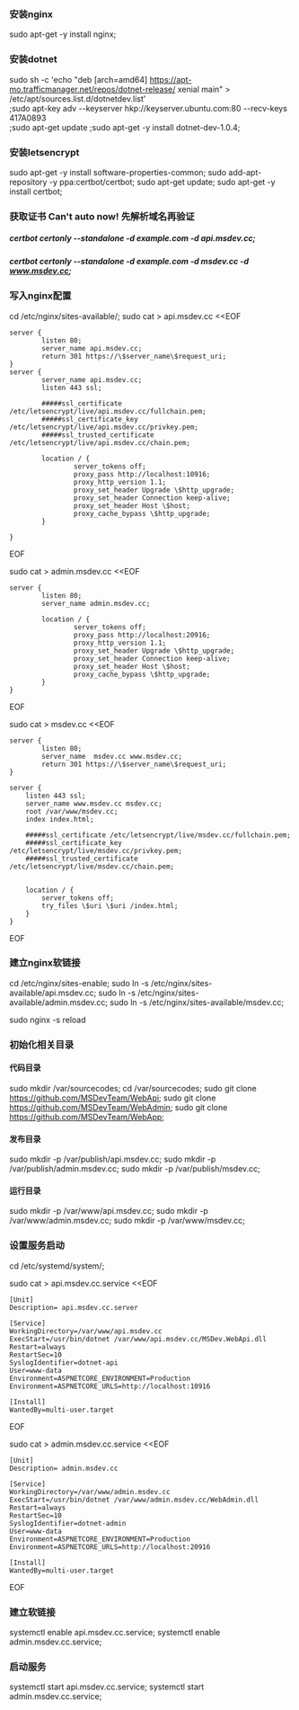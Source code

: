 ### 安装nginx
sudo apt-get -y install nginx;
### 安装dotnet
sudo sh -c 'echo "deb [arch=amd64] https://apt-mo.trafficmanager.net/repos/dotnet-release/ xenial main" > /etc/apt/sources.list.d/dotnetdev.list' \
;sudo apt-key adv --keyserver hkp://keyserver.ubuntu.com:80 --recv-keys 417A0893 \
;sudo apt-get update
;sudo apt-get -y install dotnet-dev-1.0.4;

### 安装letsencrypt
sudo apt-get -y install software-properties-common;
sudo add-apt-repository -y ppa:certbot/certbot;
sudo apt-get update;
sudo apt-get -y install certbot;

### 获取证书  Can't auto now! 先解析域名再验证
##### certbot certonly --standalone -d example.com -d api.msdev.cc;
##### certbot certonly --standalone -d example.com -d msdev.cc -d www.msdev.cc;

### 写入nginx配置
cd /etc/nginx/sites-available/;
sudo cat > api.msdev.cc <<EOF

    server {
            listen 80;
            server_name api.msdev.cc;
            return 301 https://\$server_name\$request_uri;
    }
    server {
            server_name api.msdev.cc;
            listen 443 ssl;

            #####ssl_certificate /etc/letsencrypt/live/api.msdev.cc/fullchain.pem;
            #####ssl_certificate_key /etc/letsencrypt/live/api.msdev.cc/privkey.pem;
            #####ssl_trusted_certificate /etc/letsencrypt/live/api.msdev.cc/chain.pem;

            location / {
                    server_tokens off;
                    proxy_pass http://localhost:10916;
                    proxy_http_version 1.1;
                    proxy_set_header Upgrade \$http_upgrade;
                    proxy_set_header Connection keep-alive;
                    proxy_set_header Host \$host;
                    proxy_cache_bypass \$http_upgrade;
            }

    }
EOF

sudo cat > admin.msdev.cc <<EOF

    server {
            listen 80;
            server_name admin.msdev.cc;
            
            location / {
                    server_tokens off;
                    proxy_pass http://localhost:20916;
                    proxy_http_version 1.1;
                    proxy_set_header Upgrade \$http_upgrade;
                    proxy_set_header Connection keep-alive;
                    proxy_set_header Host \$host;
                    proxy_cache_bypass \$http_upgrade;
            }
    }
EOF

sudo cat > msdev.cc <<EOF

    server {
            listen 80;
            server_name  msdev.cc www.msdev.cc;
            return 301 https://\$server_name\$request_uri;
    }

    server {
        listen 443 ssl;
        server_name www.msdev.cc msdev.cc;
        root /var/www/msdev.cc;
        index index.html;

        #####ssl_certificate /etc/letsencrypt/live/msdev.cc/fullchain.pem;
        #####ssl_certificate_key /etc/letsencrypt/live/msdev.cc/privkey.pem;
        #####ssl_trusted_certificate /etc/letsencrypt/live/msdev.cc/chain.pem;


        location / {
            server_tokens off;
            try_files \$uri \$uri /index.html;
        }
    }
EOF

### 建立nginx软链接
cd /etc/nginx/sites-enable;
sudo ln -s /etc/nginx/sites-available/api.msdev.cc;
sudo ln -s /etc/nginx/sites-available/admin.msdev.cc;
sudo ln -s /etc/nginx/sites-available/msdev.cc;

sudo nginx -s reload

### 初始化相关目录 
#### 代码目录
sudo mkdir /var/sourcecodes;
cd /var/sourcecodes;
sudo git clone https://github.com/MSDevTeam/WebApi;
sudo git clone https://github.com/MSDevTeam/WebAdmin;
sudo git clone https://github.com/MSDevTeam/WebApp;

#### 发布目录
sudo mkdir -p /var/publish/api.msdev.cc;
sudo mkdir -p /var/publish/admin.msdev.cc;
sudo mkdir -p /var/publish/msdev.cc;
#### 运行目录
sudo mkdir -p /var/www/api.msdev.cc;
sudo mkdir -p /var/www/admin.msdev.cc;
sudo mkdir -p /var/www/msdev.cc;


### 设置服务启动
cd /etc/systemd/system/;

sudo cat > api.msdev.cc.service <<EOF

    [Unit]
    Description= api.msdev.cc.server

    [Service]
    WorkingDirectory=/var/www/api.msdev.cc
    ExecStart=/usr/bin/dotnet /var/www/api.msdev.cc/MSDev.WebApi.dll
    Restart=always
    RestartSec=10
    SyslogIdentifier=dotnet-api
    User=www-data
    Environment=ASPNETCORE_ENVIRONMENT=Production
    Environment=ASPNETCORE_URLS=http://localhost:10916 

    [Install]
    WantedBy=multi-user.target
EOF

sudo cat > admin.msdev.cc.service <<EOF

    [Unit]
    Description= admin.msdev.cc

    [Service]
    WorkingDirectory=/var/www/admin.msdev.cc
    ExecStart=/usr/bin/dotnet /var/www/admin.msdev.cc/WebAdmin.dll
    Restart=always
    RestartSec=10
    SyslogIdentifier=dotnet-admin
    User=www-data
    Environment=ASPNETCORE_ENVIRONMENT=Production
    Environment=ASPNETCORE_URLS=http://localhost:20916 

    [Install]
    WantedBy=multi-user.target
EOF

### 建立软链接
systemctl enable api.msdev.cc.service;
systemctl enable admin.msdev.cc.service;

### 启动服务
systemctl start api.msdev.cc.service;
systemctl start admin.msdev.cc.service;

